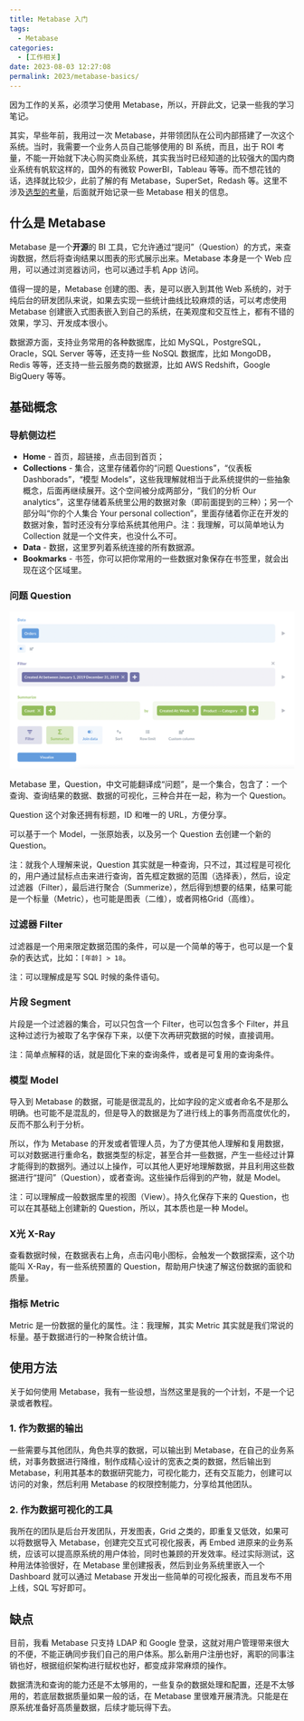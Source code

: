 ```yaml
---
title: Metabase 入门
tags:
  - Metabase
categories:
  - [工作相关]
date: 2023-08-03 12:27:08
permalink: 2023/metabase-basics/
---
```


因为工作的关系，必须学习使用 Metabase，所以，开辟此文，记录一些我的学习笔记。

<!-- more -->

其实，早些年前，我用过一次 Metabase，并带领团队在公司内部搭建了一次这个系统。当时，我需要一个业务人员自己能够使用的 BI 系统，而且，出于 ROI 考量，不能一开始就下决心购买商业系统，其实我当时已经知道的比较强大的国内商业系统有帆软这样的，国外的有微软 PowerBI，Tableau 等等。而不想花钱的话，选择就比较少，此前了解的有 Metabase，SuperSet，Redash 等。这里不涉及[选型的考量](https://blog.csdn.net/weixin_43329319/article/details/108441435)，后面就开始记录一些 Metabase 相关的信息。

## 什么是 Metabase

Metabase 是一个**开源**的 BI 工具，它允许通过“提问”（Question）的方式，来查询数据，然后将查询结果以图表的形式展示出来。Metabase 本身是一个 Web 应用，可以通过浏览器访问，也可以通过手机 App 访问。

值得一提的是，Metabase 创建的图、表，是可以嵌入到其他 Web 系统的，对于纯后台的研发团队来说，如果去实现一些统计曲线比较麻烦的话，可以考虑使用 Metabase 创建嵌入式图表嵌入到自己的系统，在美观度和交互性上，都有不错的效果，学习、开发成本很小。

数据源方面，支持业务常用的各种数据库，比如 MySQL，PostgreSQL，Oracle，SQL Server 等等，还支持一些 NoSQL 数据库，比如 MongoDB，Redis 等等，还支持一些云服务商的数据源，比如 AWS Redshift，Google BigQuery 等等。

## 基础概念

### 导航侧边栏

 * **Home** - 首页，超链接，点击回到首页；
 * **Collections** - 集合，这里存储着你的“问题 Questions”，“仪表板 Dashborads”，“模型 Models”，这些我理解就相当于此系统提供的一些抽象概念，后面再继续展开。这个空间被分成两部分，“我们的分析 Our analytics”，这里存储着系统里公用的数据对象（即前面提到的三种）；另一个部分叫“你的个人集合 Your personal collection”，里面存储着你正在开发的数据对象，暂时还没有分享给系统其他用户。注：我理解，可以简单地认为 Collection 就是一个文件夹，也没什么不可。
 * **Data** - 数据，这里罗列着系统连接的所有数据源。
 * **Bookmarks** - 书签，你可以把你常用的一些数据对象保存在书签里，就会出现在这个区域里。

### 问题 Question

![Query builder](../../images/2023/08/metabase-query-builder.png)

Metabase 里，Question，中文可能翻译成“问题”，是一个集合，包含了：一个查询、查询结果的数据、数据的可视化，三种合并在一起，称为一个 Question。

Question 这个对象还拥有标题，ID 和唯一的 URL，方便分享。

可以基于一个 Model，一张原始表，以及另一个 Question 去创建一个新的 Question。

注：就我个人理解来说，Question 其实就是一种查询，只不过，其过程是可视化的，用户通过鼠标点击来进行查询，首先框定数据的范围（选择表），然后，设定过滤器（Filter），最后进行聚合（Summerize），然后得到想要的结果，结果可能是一个标量（Metric），也可能是图表（二维），或者网格Grid（高维）。


### 过滤器 Filter

过滤器是一个用来限定数据范围的条件，可以是一个简单的等于，也可以是一个复杂的表达式，比如：`[年龄] > 18`。

注：可以理解成是写 SQL 时候的条件语句。

### 片段 Segment

片段是一个过滤器的集合，可以只包含一个 Filter，也可以包含多个 Filter，并且这种过滤行为被取了名字保存下来，以便下次再研究数据的时候，直接调用。

注：简单点解释的话，就是固化下来的查询条件，或者是可复用的查询条件。

### 模型 Model

导入到 Metabase 的数据，可能是很混乱的，比如字段的定义或者命名不是那么明确。也可能不是混乱的，但是导入的数据是为了进行线上的事务而高度优化的，反而不那么利于分析。

所以，作为 Metabase 的开发或者管理人员，为了方便其他人理解和复用数据，可以对数据进行重命名，数据类型的标定，甚至合并一些数据，产生一些经过计算才能得到的数据列。通过以上操作，可以其他人更好地理解数据，并且利用这些数据进行“提问”（Question），或者查询。这些操作后得到的产物，就是 Model。

注：可以理解成一般数据库里的视图（View）。持久化保存下来的 Question，也可以在其基础上创建新的 Question，所以，其本质也是一种 Model。

### X光 X-Ray

查看数据时候，在数据表右上角，点击闪电小图标，会触发一个数据探索，这个功能叫 X-Ray，有一些系统预置的 Question，帮助用户快速了解这份数据的面貌和质量。

### 指标 Metric

Metric 是一份数据的量化的属性。注：我理解，其实 Metric 其实就是我们常说的标量。基于数据进行的一种聚合统计值。

## 使用方法

关于如何使用 Metabase，我有一些设想，当然这里是我的一个计划，不是一个记录或者教程。

### 1. 作为数据的输出

一些需要与其他团队，角色共享的数据，可以输出到 Metabase，在自己的业务系统，对事务数据进行降维，制作成精心设计的宽表之类的数据，然后输出到 Metabase，利用其基本的数据研究能力，可视化能力，还有交互能力，创建可以访问的对象，然后利用 Metabase 的权限控制能力，分享给其他团队。

### 2. 作为数据可视化的工具

我所在的团队是后台开发团队，开发图表，Grid 之类的，即重复又低效，如果可以将数据导入 Metabase，创建完交互式可视化报表，再 Embed 进原来的业务系统，应该可以提高原系统的用户体验，同时也兼顾的开发效率。经过实际测试，这种用法体验很好，在 Metabase 里创建报表，然后到业务系统里嵌入一个 Dashboard 就可以通过 Metabase 开发出一些简单的可视化报表，而且发布不用上线，SQL 写好即可。

## 缺点

目前，我看 Metabase 只支持 LDAP 和 Google 登录，这就对用户管理带来很大的不便，不能正确同步我们自己的用户体系。那么新用户注册也好，离职的同事注销也好，根据组织架构进行赋权也好，都变成非常麻烦的操作。

数据清洗和查询的能力还是不太够用的，一些复杂的数据处理和配置，还是不太够用的，若底层数据质量如果一般的话，在 Metabase 里很难开展清洗。只能是在原系统准备好高质量数据，后续才能玩得下去。
